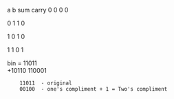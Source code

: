    a        b       sum     carry
   0        0        0        0

   0        1        1        0

   1        0        1        0

   1        1        0        1



   bin = 11011             
        +10110
        110001 

        11011  - original
        00100  - one's compliment + 1 = Two's compliment